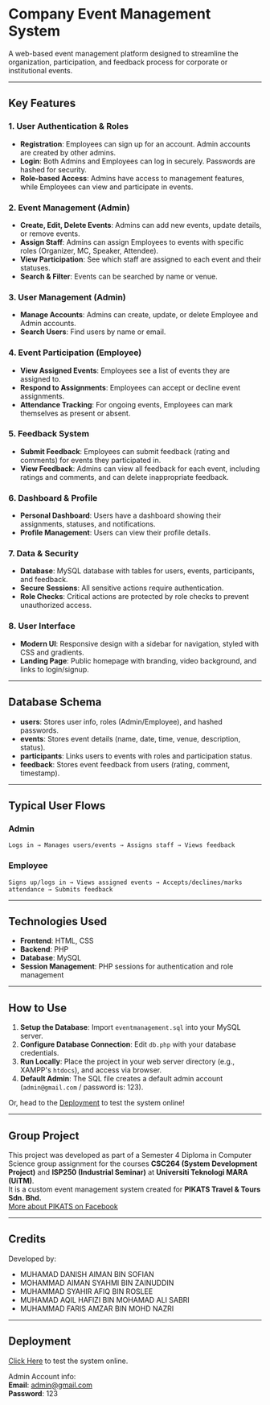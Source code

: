 # Company Event Management System
A web-based event management platform designed to streamline the organization, participation, and feedback process for corporate or institutional events.

---

## Key Features

### 1. User Authentication & Roles
- **Registration**: Employees can sign up for an account. Admin accounts are created by other admins.
- **Login**: Both Admins and Employees can log in securely. Passwords are hashed for security.
- **Role-based Access**: Admins have access to management features, while Employees can view and participate in events.

### 2. Event Management (Admin)
- **Create, Edit, Delete Events**: Admins can add new events, update details, or remove events.
- **Assign Staff**: Admins can assign Employees to events with specific roles (Organizer, MC, Speaker, Attendee).
- **View Participation**: See which staff are assigned to each event and their statuses.
- **Search & Filter**: Events can be searched by name or venue.

### 3. User Management (Admin)
- **Manage Accounts**: Admins can create, update, or delete Employee and Admin accounts.
- **Search Users**: Find users by name or email.

### 4. Event Participation (Employee)
- **View Assigned Events**: Employees see a list of events they are assigned to.
- **Respond to Assignments**: Employees can accept or decline event assignments.
- **Attendance Tracking**: For ongoing events, Employees can mark themselves as present or absent.

### 5. Feedback System
- **Submit Feedback**: Employees can submit feedback (rating and comments) for events they participated in.
- **View Feedback**: Admins can view all feedback for each event, including ratings and comments, and can delete inappropriate feedback.

### 6. Dashboard & Profile
- **Personal Dashboard**: Users have a dashboard showing their assignments, statuses, and notifications.
- **Profile Management**: Users can view their profile details.

### 7. Data & Security
- **Database**: MySQL database with tables for users, events, participants, and feedback.
- **Secure Sessions**: All sensitive actions require authentication.
- **Role Checks**: Critical actions are protected by role checks to prevent unauthorized access.

### 8. User Interface
- **Modern UI**: Responsive design with a sidebar for navigation, styled with CSS and gradients.
- **Landing Page**: Public homepage with branding, video background, and links to login/signup.

---

## Database Schema

- **users**: Stores user info, roles (Admin/Employee), and hashed passwords.
- **events**: Stores event details (name, date, time, venue, description, status).
- **participants**: Links users to events with roles and participation status.
- **feedback**: Stores event feedback from users (rating, comment, timestamp).

---

## Typical User Flows

### Admin
`Logs in → Manages users/events → Assigns staff → Views feedback`

### Employee
`Signs up/logs in → Views assigned events → Accepts/declines/marks attendance → Submits feedback`

---

## Technologies Used

- **Frontend**: HTML, CSS
- **Backend**: PHP
- **Database**: MySQL
- **Session Management**: PHP sessions for authentication and role management

---

## How to Use

1. **Setup the Database**: Import `eventmanagement.sql` into your MySQL server.
2. **Configure Database Connection**: Edit `db.php` with your database credentials.
3. **Run Locally**: Place the project in your web server directory (e.g., XAMPP's `htdocs`), and access via browser.
4. **Default Admin**: The SQL file creates a default admin account (`admin@gmail.com` / password is: 123).

Or, head to the [Deployment](#deployment) to test the system online!

---

## Group Project

This project was developed as part of a Semester 4 Diploma in Computer Science group assignment for the courses **CSC264 (System Development Project)** and **ISP250 (Industrial Seminar)** at **Universiti Teknologi MARA (UiTM)**.  
It is a custom event management system created for **PIKATS Travel & Tours Sdn. Bhd.**  
[More about PIKATS on Facebook](https://www.facebook.com/pikatstravel/)

---

## Credits

Developed by:
- MUHAMAD DANISH AIMAN BIN SOFIAN
- MOHAMMAD AIMAN SYAHMI BIN ZAINUDDIN
- MUHAMMAD SYAHIR AFIQ BIN ROSLEE
- MUHAMAD AQIL HAFIZI BIN MOHAMAD ALI SABRI
- MUHAMMAD FARIS AMZAR BIN MOHD NAZRI

---

## Deployment
[Click Here](https://pikats-events.free.nf/) to test the system online.  
  
Admin Account info:  
**Email**: admin@gmail.com  
**Password**: 123  
